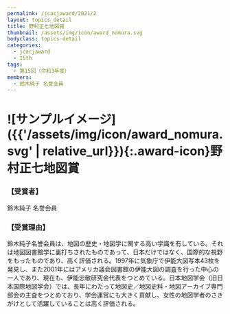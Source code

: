 ```yaml
---
permalink: /jcacjaward/2021/2
layout: topics_detail
title: 野村正七地図賞
thumbnail: /assets/img/icon/award_nomura.svg
bodyclass: topics-detail
categories:
  - jcacjaward
  - 15th
tags:
  - 第15回（令和3年度）
members:
  - 鈴木純子 名誉会員
---
```


# ![サンプルイメージ]({{'/assets/img/icon/award_nomura.svg' | relative_url}}){:.award-icon}野村正七地図賞

### 【受賞者】

鈴木純子 名誉会員

### 【受賞理由】

鈴木純子名誉会員は、地図の歴史・地図学に関する高い学識を有している。それは地図図書館学に裏打ちされたものであって、日本だけではなく、国際的な視野をもったものであり、高く評価される。1997年に気象庁で伊能大図写本43枚を発見し、また2001年にはアメリカ議会図書館の伊能大図の調査を行った中心の一人であり、現在も、伊能忠敬研究会代表をつとめている。日本地図学会（旧日本国際地図学会）では、長年にわたって地図史／地図史料・地図アーカイブ専門部会の主査をつとめており、学会運営にも大きく貢献し、女性の地図学者のさきがけとして活躍していることは高く評価される。
